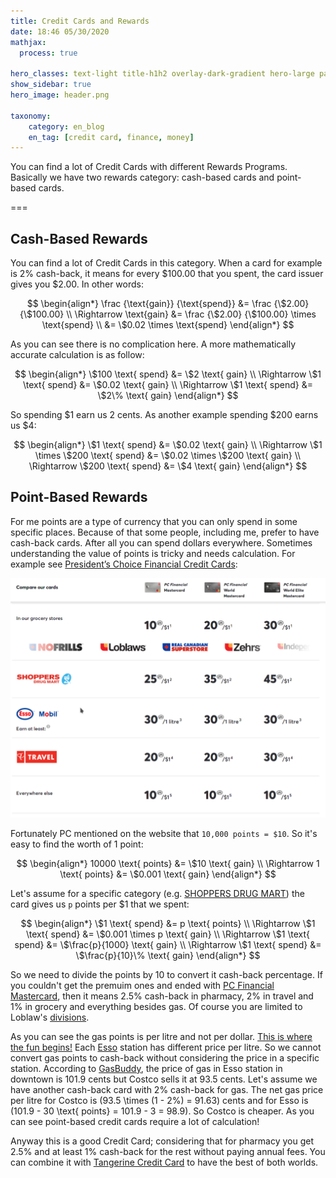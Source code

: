 ```yaml
---
title: Credit Cards and Rewards
date: 18:46 05/30/2020 
mathjax:
  process: true

hero_classes: text-light title-h1h2 overlay-dark-gradient hero-large parallax
show_sidebar: true
hero_image: header.png

taxonomy:
    category: en_blog
    en_tag: [credit card, finance, money]
---
```


You can find a lot of Credit Cards with different Rewards Programs. Basically we have two rewards category: cash-based cards and point-based cards.

===

## Cash-Based Rewards

You can find a lot of Credit Cards in this category. When a card for example is 2% cash-back, it means for every $100.00 that you spent, the card issuer gives you $2.00. In other words:

$$
\begin{align*}
\frac {\text{gain}} {\text{spend}} &= \frac {\$2.00} {\$100.00} \\
\Rightarrow \text{gain} &= \frac {\$2.00} {\$100.00} \times \text{spend} \\
&= \$0.02 \times \text{spend}
\end{align*}
$$

As you can see there is no complication here. A more mathematically accurate calculation is as follow:

$$
\begin{align*}
\$100 \text{ spend} &= \$2 \text{ gain} \\
\Rightarrow \$1 \text{ spend} &= \$0.02 \text{ gain} \\
\Rightarrow \$1 \text{ spend} &= \$2\% \text{ gain}
\end{align*}
$$

So spending $1 earn us 2 cents. As another example spending $200 earns us $4:

$$
\begin{align*}
\$1 \text{ spend} &= \$0.02 \text{ gain} \\
\Rightarrow \$1 \times \$200 \text{ spend} &= \$0.02 \times \$200 \text{ gain} \\
\Rightarrow \$200 \text{ spend} &= \$4 \text{ gain}
\end{align*}
$$

## Point-Based Rewards

For me points are a type of currency that you can only spend in some specific places. Because of that some people, including me, prefer to have cash-back cards. After all you can spend dollars everywhere. Sometimes understanding the value of points is tricky and needs calculation. For example see [President’s Choice Financial Credit Cards](https://www.pcfinancial.ca/en/credit-cards):

![PC Credit Cards](pc_credit_cards.png)

Fortunately PC mentioned on the website that `10,000 points = $10`. So it's easy to find the worth of 1 point:

$$
\begin{align*}
10000 \text{ points} &= \$10 \text{ gain} \\
\Rightarrow 1 \text{ points} &= \$0.001 \text{ gain}
\end{align*}
$$

Let's assume for a specific category (e.g. [SHOPPERS DRUG MART](https://www1.shoppersdrugmart.ca/en/home)) the card gives us `p` points per $1 that we spent:

$$
\begin{align*}
\$1 \text{ spend} &= p \text{ points} \\
\Rightarrow \$1 \text{ spend} &= \$0.001 \times p \text{ gain} \\
\Rightarrow \$1 \text{ spend} &= \$\frac{p}{1000} \text{ gain} \\
\Rightarrow \$1 \text{ spend} &= \$\frac{p}{10}\% \text{ gain}
\end{align*}
$$

So we need to divide the points by 10 to convert it cash-back percentage. If you couldn't get the premuim ones and ended with [PC Financial Mastercard](https://www.pcfinancial.ca/en/credit-cards/pc-mastercard), then it means 2.5% cash-back in pharmacy, 2% in travel and 1% in grocery and everything besides gas. Of course you are limited to Loblaw's [divisions](http://www.loblaw.ca/en.html).

As you can see the gas points is per litre and not per dollar. [This is where the fun begins!](https://www.imdb.com/title/tt0121766/quotes?item=qt0333039) Each [Esso](https://www.esso.ca/en-ca) station has different price per litre. So we cannot convert gas points to cash-back without considering the price in a specific station. According to [GasBuddy](https://www.gasbuddy.com/), the price of gas in Esso station in downtown is 101.9 cents but Costco sells it at 93.5 cents. Let's assume we have another cash-back card with 2% cash-back for gas. The net gas price per litre for Costco is \(93.5 \times (1 - 2\%) = 91.63\) cents and for Esso is \(101.9 - 30 \text{ points} = 101.9 - 3 = 98.9\). So Costco is cheaper. As you can see point-based credit cards require a lot of calculation!

Anyway this is a good Credit Card; considering that for pharmacy you get 2.5% and at least 1% cash-back for the rest without paying annual fees. You can combine it with [Tangerine Credit Card](https://www.tangerine.ca/en/products/spending/creditcard/) to have the best of both worlds.
